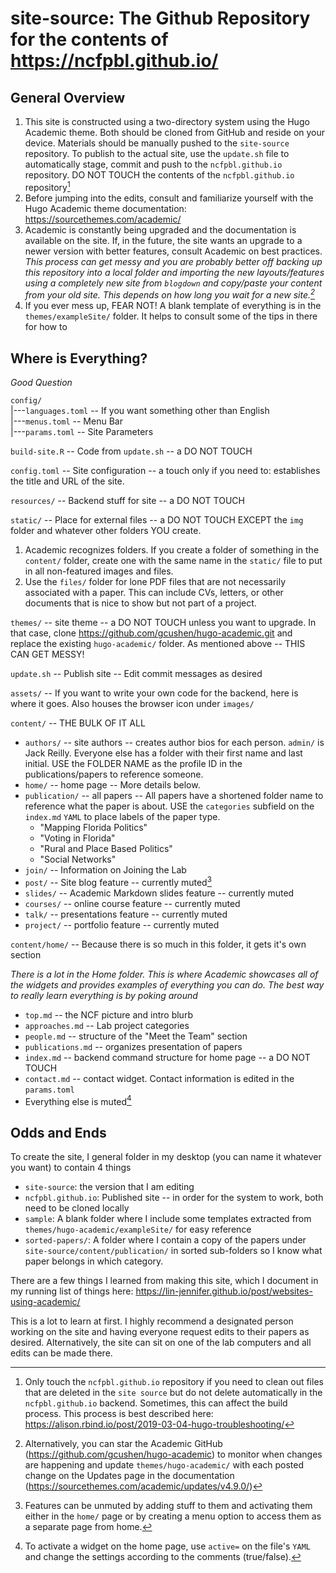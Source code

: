 # site-source: The Github Repository for the contents of https://ncfpbl.github.io/

## General Overview

1. This site is constructed using a two-directory system using the Hugo Academic theme. Both should be cloned from GitHub and reside on your device. Materials should be manually pushed to the `site-source` repository. To publish to the actual site, use the `update.sh` file to automatically stage, commit and push to the `ncfpbl.github.io` repository. DO NOT TOUCH the contents of the `ncfpbl.github.io` repository[^caveats]
2. Before jumping into the edits, consult and familiarize yourself with the Hugo Academic theme documentation: https://sourcethemes.com/academic/
3. Academic is constantly being upgraded and the documentation is available on the site. If, in the future, the site wants an upgrade to a newer version with better features, consult Academic on best practices. *This process can get messy and you are probably better off backing up this repository into a local folder and importing the new layouts/features using a completely new site from `blogdown` and copy/paste your content from your old site. This depends on how long you wait for a new site.[^update]* 
4. If you ever mess up, FEAR NOT! A blank template of everything is in the `themes/exampleSite/` folder. It helps to consult some of the tips in there for how to 

## Where is Everything?

*Good Question*

`config/`  
|---`languages.toml` -- If you want something other than English  
|---`menus.toml` -- Menu Bar  
|---`params.toml` -- Site Parameters

`build-site.R` -- Code from `update.sh` -- a DO NOT TOUCH

`config.toml` -- Site configuration -- a touch only if you need to: establishes the title and URL of the site.

`resources/` -- Backend stuff for site -- a DO NOT TOUCH

`static/` -- Place for external files -- a DO NOT TOUCH EXCEPT the `img` folder and whatever other folders YOU create.  

1. Academic recognizes folders. If you create a folder of something in the `content/` folder, create one with the same name in the `static/` file to put in all non-featured images and files.
2. Use the `files/` folder for lone PDF files that are not necessarily associated with a paper. This can include CVs, letters, or other documents that is nice to show but not part of a project.

`themes/` -- site theme -- a DO NOT TOUCH unless you want to upgrade. In that case, clone https://github.com/gcushen/hugo-academic.git and replace the existing `hugo-academic/` folder. As mentioned above -- THIS CAN GET MESSY!

`update.sh` -- Publish site -- Edit commit messages as desired

`assets/` -- If you want to write your own code for the backend, here is where it goes. Also houses the browser icon under `images/`

`content/` -- THE BULK OF IT ALL  

- 	`authors/` -- site authors -- creates author bios for each person. `admin/` is Jack Reilly. Everyone else has a folder with their first name and last initial. USE the FOLDER NAME as the profile ID in the publications/papers to reference someone.
-  `home/` -- home page -- More details below.
-  `publication/` -- all papers -- All papers have a shortened folder name to reference what the paper is about. USE the `categories` subfield on the `index.md` `YAML` to place labels of the paper type.
	- "Mapping Florida Politics"
	- "Voting in Florida"
	- "Rural and Place Based Politics"
	- "Social Networks"
- `join/` -- Information on Joining the Lab
- `post/` -- Site blog feature -- currently muted[^mute]
- `slides/` -- Academic Markdown slides feature -- currently muted
- `courses/` -- online course feature -- currently muted
- `talk/` -- presentations feature -- currently muted
- `project/` -- portfolio feature -- currently muted

`content/home/` -- Because there is so much in this folder, it gets it's own section

*There is a lot in the Home folder. This is where Academic showcases all of the widgets and provides examples of everything you can do. The best way to really learn everything is by poking around*

- `top.md` -- the NCF picture and intro blurb
- `approaches.md` -- Lab project categories
- `people.md` -- structure of the "Meet the Team" section
- `publications.md` -- organizes presentation of papers
- `index.md` -- backend command structure for home page -- a DO NOT TOUCH
- `contact.md` -- contact widget. Contact information is edited in the `params.toml`
- Everything else is muted[^show]

## Odds and Ends

To create the site, I general folder in my desktop (you can name it whatever you want) to contain 4 things

- `site-source`: the version that I am editing
- `ncfpbl.github.io`: Published site -- in order for the system to work, both need to be cloned locally
- `sample`: A blank folder where I include some templates extracted from `themes/hugo-academic/exampleSite/` for easy reference
- `sorted-papers/`: A folder where I contain a copy of the papers under `site-source/content/publication/` in sorted sub-folders so I know what paper belongs in which category. 

There are a few things I learned from making this site, which I document in my running list of things here: https://lin-jennifer.github.io/post/websites-using-academic/

This is a lot to learn at first. I highly recommend a designated person working on the site and having everyone request edits to their papers as desired. Alternatively, the site can sit on one of the lab computers and all edits can be made there.


[^caveats]: Only touch the `ncfpbl.github.io` repository if you need to clean out files that are deleted in the `site source` but do not delete automatically in the `ncfpbl.github.io` backend. Sometimes, this can affect the build process. This process is best described here: https://alison.rbind.io/post/2019-03-04-hugo-troubleshooting/  
[^mute]: Features can be unmuted by adding stuff to them and activating them either in the `home/` page or by creating a menu option to access them as a separate page from home.  
[^show]: To activate a widget on the home page, use `active=` on the file's `YAML` and change the settings according to the comments (true/false).  
[^update]: Alternatively, you can star the Academic GitHub (https://github.com/gcushen/hugo-academic) to monitor when changes are happening and update `themes/hugo-academic/` with each posted change on the Updates page in the documentation (https://sourcethemes.com/academic/updates/v4.9.0/)